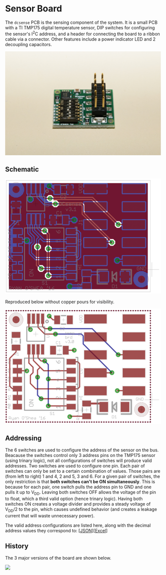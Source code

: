 # Sensor Board

The `dcsense` PCB is the sensing component of the system. It is a small PCB with a TI TMP175 digital temperature sensor, DIP switches for configuring the sensor's I<sup>2</sup>C address, and a header for connecting the board to a ribbon cable via a connector. Other features include a power indicator LED and 2 decoupling capacitors.

![](/report/figures/dcsense-board-straight.jpg)

## Schematic

![](/dcsense-board/3.1-ryanoshea-final-miniaturized-version/V3_brd_filled.png)

Reproduced below without copper pours for visibility.

![](/dcsense-board/3.1-ryanoshea-final-miniaturized-version/V3_brd.png)

## Addressing

The 6 switches are used to configure the address of the sensor on the bus. Beacause the switches control only 3 address pins on the TMP175 sensor (using trinary logic), not all configurations of switches will produce valid addresses. Two switches are used to configure one pin. Each pair of switches can only be set to a certain combination of values. Those pairs are (from left to right) 1 and 4, 2 and 5, 3 and 6. For a given pair of switches, the only restriction is that **both switches can't be ON simultaneously**. This is because for each pair, one switch pulls the address pin to GND and one pulls it up to V<sub>DD</sub>. Leaving both switches OFF allows the voltage of the pin to float, which a third valid option (hence trinary logic). Having both switches ON creates a voltage divider and provides a steady voltage of V<sub>DD</sub>/2 to the pin, which causes undefined behavior (and creates a leakage current that will waste unnecessary power). 

The valid address configurations are listed here, along with the decimal address values they correspond to: \[[JSON](/dcsense-board/3.1-ryanoshea-final-miniaturized-version/address-map.json)\]\[[Excel](/dcsense-board/3.1-ryanoshea-final-miniaturized-version/address-map.xlsx)\]

## History

The 3 major versions of the board are shown below.

![](/report/figures/dcsense-board-versions.jpg)
